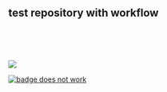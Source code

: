 <h2>test repository with workflow</h2><br><br><br>

<img src="https://github.com/yuryusachou/f1/actions/workflows/workflow1.yml/badge.svg?branch=main"><br>

[![badge does not work](https://github.com/yuryusachou/f1/actions/workflows/workflow1.yml/badge.svg?branch=main)](https://github.com/yuryusachou/f1/actions/workflows/workflow1.yml)
